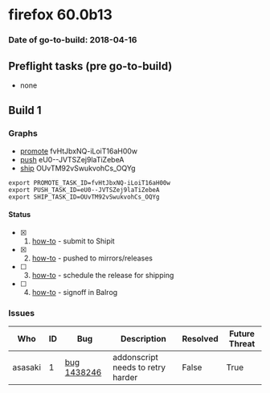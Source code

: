# firefox 60.0b13

### Date of go-to-build: 2018-04-16

## Preflight tasks (pre go-to-build)
- none

## Build 1  

### Graphs
* [promote](https://tools.taskcluster.net/push-inspector/#/fvHtJbxNQ-iLoiT16aH00w) fvHtJbxNQ-iLoiT16aH00w
* [push](https://tools.taskcluster.net/push-inspector/#/eU0--JVTSZej9laTiZebeA) eU0--JVTSZej9laTiZebeA
* [ship](https://tools.taskcluster.net/push-inspector/#/OUvTM92vSwukvohCs_OQYg) OUvTM92vSwukvohCs_OQYg
```
export PROMOTE_TASK_ID=fvHtJbxNQ-iLoiT16aH00w
export PUSH_TASK_ID=eU0--JVTSZej9laTiZebeA
export SHIP_TASK_ID=OUvTM92vSwukvohCs_OQYg
```


#### Status
- [x] 1.  [how-to](https://wiki.mozilla.org/Release:Release_Automation_on_Mercurial:Starting_a_Release#Submit_to_Ship_It)  - submit to Shipit
- [x] 2.  [how-to](https://github.com/mozilla-releng/releasewarrior-2.0/blob/master/docs/release-promotion/desktop/howto.md#push-artifacts-to-releases-directory)  - pushed to mirrors/releases
- [ ] 3.  [how-to](https://github.com/mozilla-releng/releasewarrior-2.0/blob/master/docs/release-promotion/desktop/howto.md#ship-the-release)  - schedule the release for shipping
- [ ] 4.  [how-to](https://github.com/mozilla-releng/releasewarrior-2.0/blob/master/docs/release-promotion/desktop/howto.md#obtain-sign-offs-for-changes)  - signoff in Balrog

### Issues
| Who                 | ID               | Bug                                                                 | Description                | Resolved                | Future Threat                |
| ------------------- | ---------------- | ------------------------------------------------------------------- | -------------------------- | ----------------------- | ---------------------------- |
| asasaki  | 1 | [bug 1438246](https://bugzil.la/1438246)        | addonscript needs to retry harder | False | True |

